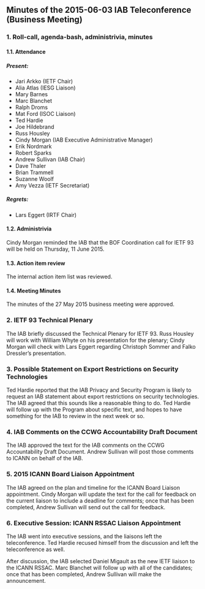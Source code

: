 
Minutes of the 2015-06-03 IAB Teleconference (Business Meeting)
---------------------------------------------------------------


### 1. Roll-call, agenda-bash, administrivia, minutes


#### 1.1. Attendance


##### Present:


* Jari Arkko (IETF Chair)
* Alia Atlas (IESG Liaison)
* Mary Barnes
* Marc Blanchet
* Ralph Droms
* Mat Ford (ISOC Liaison)
* Ted Hardie
* Joe Hildebrand
* Russ Housley
* Cindy Morgan (IAB Executive Administrative Manager)
* Erik Nordmark
* Robert Sparks
* Andrew Sullivan (IAB Chair)
* Dave Thaler
* Brian Trammell
* Suzanne Woolf
* Amy Vezza (IETF Secretariat)


##### Regrets:


* Lars Eggert (IRTF Chair)


#### 1.2. Administrivia


Cindy Morgan reminded the IAB that the BOF Coordination call for IETF 93 will be held on Thursday, 11 June 2015.


#### 1.3. Action item review


The internal action item list was reviewed.


#### 1.4. Meeting Minutes


The minutes of the 27 May 2015 business meeting were approved.


### 2. IETF 93 Technical Plenary


The IAB briefly discussed the Technical Plenary for IETF 93. Russ Housley will work with William Whyte on his presentation for the plenary; Cindy Morgan will check with Lars Eggert regarding Christoph Sommer and Falko Dressler’s presentation.


### 3. Possible Statement on Export Restrictions on Security Technologies


Ted Hardie reported that the IAB Privacy and Security Program is likely to request an IAB statement about export restrictions on security technologies. The IAB agreed that this sounds like a reasonable thing to do. Ted Hardie will follow up with the Program about specific text, and hopes to have something for the IAB to review in the next week or so.


### 4. IAB Comments on the CCWG Accountability Draft Document


The IAB approved the text for the IAB comments on the CCWG Accountability Draft Document. Andrew Sullivan will post those comments to ICANN on behalf of the IAB.


### 5. 2015 ICANN Board Liaison Appointment


The IAB agreed on the plan and timeline for the ICANN Board Liaison appointment. Cindy Morgan will update the text for the call for feedback on the current liaison to include a deadline for comments; once that has been completed, Andrew Sullivan will send out the call for feedback.


### 6. Executive Session: ICANN RSSAC Liaison Appointment


The IAB went into executive sessions, and the liaisons left the teleconference. Ted Hardie recused himself from the discussion and left the teleconference as well.


After discussion, the IAB selected Daniel Migault as the new IETF liaison to the ICANN RSSAC. Marc Blanchet will follow up with all of the candidates; once that has been completed, Andrew Sullivan will make the announcement.


